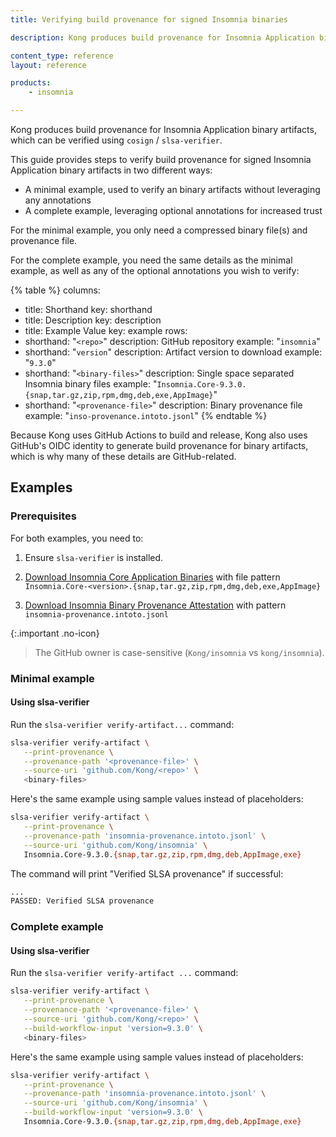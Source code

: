 ```yaml
---
title: Verifying build provenance for signed Insomnia binaries

description: Kong produces build provenance for Insomnia Application binary artifacts, which can be verified.

content_type: reference
layout: reference

products:
    - insomnia

---
```


Kong produces build provenance for Insomnia Application binary artifacts, which can be verified using `cosign` / `slsa-verifier`.

This guide provides steps to verify build provenance for signed Insomnia Application binary artifacts in two different ways:

* A minimal example, used to verify an binary artifacts without leveraging any annotations
* A complete example, leveraging optional annotations for increased trust

For the minimal example, you only need a compressed binary file(s) and provenance file.

For the complete example, you need the same details as the minimal example, as well as any of the optional annotations you wish to verify:

{% table %}
columns:
  - title: Shorthand
    key: shorthand
  - title: Description
    key: description
  - title: Example Value
    key: example
rows:
  - shorthand: "`<repo>`"
    description: GitHub repository
    example: "`insomnia`"
  - shorthand: "`version`"
    description: Artifact version to download
    example: "`9.3.0`"
  - shorthand: "`<binary-files>`"
    description: Single space separated Insomnia binary files
    example: "`Insomnia.Core-9.3.0.{snap,tar.gz,zip,rpm,dmg,deb,exe,AppImage}`"
  - shorthand: "`<provenance-file>`"
    description: Binary provenance file
    example: "`inso-provenance.intoto.jsonl`"
{% endtable %}

Because Kong uses GitHub Actions to build and release, Kong also uses GitHub's OIDC identity to generate build provenance for binary artifacts, which is why many of these details are GitHub-related.

## Examples

### Prerequisites

For both examples, you need to:

1. Ensure `slsa-verifier` is installed.

2. [Download Insomnia Core Application Binaries](https://updates.insomnia.rest/downloads/release/latest?app=com.insomnia.app&channel=stable) with file pattern `Insomnia.Core-<version>.{snap,tar.gz,zip,rpm,dmg,deb,exe,AppImage}`

3. [Download Insomnia Binary Provenance Attestation](https://updates.insomnia.rest/downloads/release/latest?app=com.insomnia.app&channel=stable) with pattern `insomnia-provenance.intoto.jsonl`

{:.important .no-icon}
> The GitHub owner is case-sensitive (`Kong/insomnia` vs `kong/insomnia`).

### Minimal example

#### Using slsa-verifier

Run the `slsa-verifier verify-artifact...` command:

```sh
slsa-verifier verify-artifact \
   --print-provenance \
   --provenance-path '<provenance-file>' \
   --source-uri 'github.com/Kong/<repo>' \
   <binary-files>
```

Here's the same example using sample values instead of placeholders:

```sh
slsa-verifier verify-artifact \
   --print-provenance \
   --provenance-path 'insomnia-provenance.intoto.jsonl' \
   --source-uri 'github.com/Kong/insomnia' \
   Insomnia.Core-9.3.0.{snap,tar.gz,zip,rpm,dmg,deb,AppImage,exe}
```

The command will print "Verified SLSA provenance" if successful:

```sh
...
PASSED: Verified SLSA provenance
```

### Complete example

#### Using slsa-verifier

Run the `slsa-verifier verify-artifact ...` command:

```sh
slsa-verifier verify-artifact \
   --print-provenance \
   --provenance-path '<provenance-file>' \
   --source-uri 'github.com/Kong/<repo>' \
   --build-workflow-input 'version=9.3.0' \
   <binary-files>
```

Here's the same example using sample values instead of placeholders:

```sh
slsa-verifier verify-artifact \
   --print-provenance \
   --provenance-path 'insomnia-provenance.intoto.jsonl' \
   --source-uri 'github.com/Kong/insomnia' \
   --build-workflow-input 'version=9.3.0' \
   Insomnia.Core-9.3.0.{snap,tar.gz,zip,rpm,dmg,deb,AppImage,exe}
```